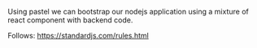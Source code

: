 Using pastel we can bootstrap our nodejs application using a mixture of react component with backend code. 

Follows: https://standardjs.com/rules.html